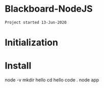 # Blackboard-NodeJS
`Project started 13-Jun-2020`

# Initialization

# Install 
node -v
mkdir hello
cd hello
code .
node app


